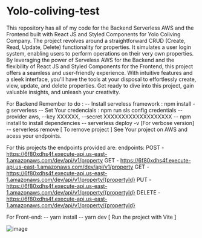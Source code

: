 # Yolo-coliving-test
This repository has all of my code for the Backend Serverless AWS and the Frontend built with React JS and Styled Components for Yolo Coliving Company. 
The project revolves around a straightforward CRUD (Create, Read, Update, Delete) functionality for properties. It simulates a user login system, enabling users to perform operations on their very own properties. 
By leveraging the power of Serveless AWS for the Backend and the flexibility of React JS and Styled Components for the Frontend, this project offers a seamless and user-friendly experience. 
With intuitive features and a sleek interface, you'll have the tools at your disposal to effortlessly create, view, update, and delete properties. 
Get ready to dive into this project, gain valuable insights, and unleash your creativity. 

For Backend
Remember to do : 
-- Install serveless framework : npm install -g serverless
-- Set Your credencials : npm run sls config credentials --provider aws, --key XXXXXX, --secret XXXXXXXXXXXXXXXXXXX
-- npm install to install dependencies
-- serverless deploy -v [For verbose version]
-- serverless remove [ To remove project ]
See Your project on AWS and acess your endpoints.

For this projects the endpoints provided are:
endpoints:
  POST - https://6f80xdhs4f.execute-api.us-east-1.amazonaws.com/dev/api/v1/property
  GET - https://6f80xdhs4f.execute-api.us-east-1.amazonaws.com/dev/api/v1/property
  GET - https://6f80xdhs4f.execute-api.us-east-1.amazonaws.com/dev/api/v1/property/{propertyId}
  PUT - https://6f80xdhs4f.execute-api.us-east-1.amazonaws.com/dev/api/v1/property/{propertyId}
  DELETE - https://6f80xdhs4f.execute-api.us-east-1.amazonaws.com/dev/api/v1/property/{propertyId}

For Front-end:
-- yarn install
-- yarn dev [ Run the project with Vite ]


![image](https://github.com/vnevescode/yolo-coliving-test/assets/11055113/bc82bd80-f2ba-45ff-8d5f-a17cabfc5401)
